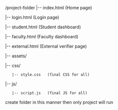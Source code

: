 /project-folder
|-- index.html (Home page)

|-- login.html (Login page)

|-- student.html (Student dashboard)

|-- faculty.html (Faculty dashboard)

|-- external.html (External verifier page)

|-- assets/

   |-- css/
   
       |-- style.css   (final CSS for all)
   |-- js/
   
       |-- script.js   (final JS for all)
       
create folder in this manner then only project will run

